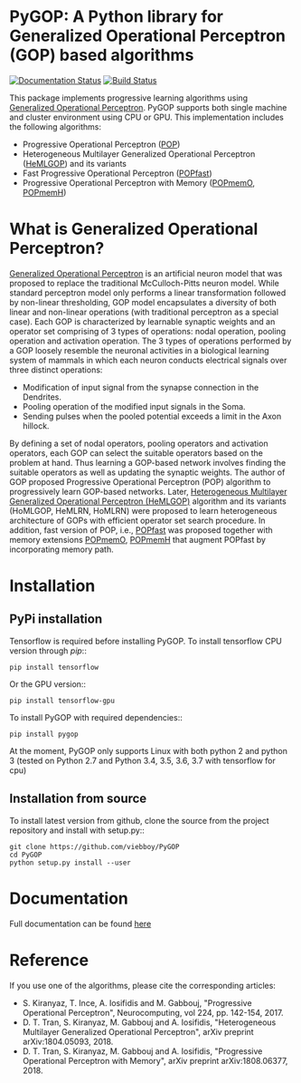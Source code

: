 # PyGOP: A Python library for Generalized Operational Perceptron (GOP) based algorithms
[![Documentation Status](https://readthedocs.org/projects/pygop/badge/?version=latest)](http://pygop.readthedocs.io/en/latest/?badge=latest)
[![Build Status](https://travis-ci.com/viebboy/pygop_private.svg?token=Vyp5yZziwm6raKns9TtS&branch=master)](https://travis-ci.com/viebboy/PyGOP)


This package implements progressive learning algorithms using [Generalized Operational Perceptron](https://www.sciencedirect.com/science/article/pii/S0925231216312851). PyGOP supports both single machine and cluster environment using CPU or GPU. This implementation includes the following algorithms:

* Progressive Operational Perceptron ([POP](https://www.sciencedirect.com/science/article/pii/S0925231216312851))
* Heterogeneous Multilayer Generalized Operational Perceptron ([HeMLGOP](https://arxiv.org/abs/1804.05093)) and its variants
* Fast Progressive Operational Perceptron ([POPfast](https://arxiv.org/abs/1808.06377)) 
* Progressive Operational Perceptron with Memory ([POPmemO](https://arxiv.org/abs/1808.06377), [POPmemH](https://arxiv.org/abs/1808.06377))




What is Generalized Operational Perceptron?
===========================================


[Generalized Operational Perceptron](https://www.sciencedirect.com/science/article/pii/S0925231216312851) is an artificial neuron model that was proposed to replace the traditional McCulloch-Pitts neuron model. While standard perceptron model only performs a linear transformation followed by non-linear thresholding, GOP model encapsulates a diversity of both linear and non-linear operations (with traditional perceptron as a special case). Each GOP is characterized by learnable synaptic weights and an operator set comprising of 3 types of operations: nodal operation, pooling operation and activation operation. The 3 types of operations performed by a GOP loosely resemble the neuronal activities in a biological learning system of mammals in which each neuron conducts electrical signals over three distinct operations:

* Modification of input signal from the synapse connection in the Dendrites.
* Pooling operation of the modified input signals in the Soma.
* Sending pulses when the pooled potential exceeds a limit in the Axon hillock.

By defining a set of nodal operators, pooling operators and activation operators, each GOP can select the suitable operators based on the problem at hand. Thus learning a GOP-based network involves finding the suitable operators as well as updating the synaptic weights. The author of GOP proposed Progressive Operational Perceptron (POP) algorithm to progressively learn GOP-based networks. Later, [Heterogeneous Multilayer Generalized Operational Perceptron (HeMLGOP)](https://arxiv.org/pdf/1804.05093.pdf) algorithm and its variants (HoMLGOP, HeMLRN, HoMLRN) were proposed to learn heterogeneous architecture of GOPs with efficient operator set search procedure. In addition, fast version of POP, i.e., [POPfast](https://arxiv.org/pdf/1808.06377.pdf) was proposed together with memory extensions [POPmemO](https://arxiv.org/pdf/1808.06377.pdf), [POPmemH](https://arxiv.org/pdf/1808.06377.pdf) that augment POPfast by incorporating memory path.

Installation
============

PyPi installation
-----------------

Tensorflow is required before installing PyGOP.
To install tensorflow CPU version through *pip*::

    pip install tensorflow

Or the GPU version::

    pip install tensorflow-gpu

To install PyGOP with required dependencies::

    pip install pygop

At the moment, PyGOP only supports Linux with both python 2 and python 3 (tested on Python 2.7 and Python 3.4, 3.5, 3.6, 3.7 with tensorflow for cpu)

Installation from source
------------------------

To install latest version from github, clone the source from the project repository and install with setup.py::

    git clone https://github.com/viebboy/PyGOP
    cd PyGOP
    python setup.py install --user
 

Documentation
=============

Full documentation can be found [here](https://pygop.readthedocs.io)


Reference
=========

If you use one of the algorithms, please cite the corresponding articles:

* S. Kiranyaz, T. Ince, A. Iosifidis and M. Gabbouj, "Progressive Operational Perceptron", Neurocomputing, vol 224, pp. 142-154, 2017.
* D. T. Tran, S. Kiranyaz, M. Gabbouj and A. Iosifidis, "Heterogeneous Multilayer Generalized Operational Perceptron", arXiv preprint arXiv:1804.05093, 2018.
* D. T. Tran, S. Kiranyaz, M. Gabbouj and A. Iosifidis, "Progressive Operational Perceptron with Memory", arXiv preprint arXiv:1808.06377, 2018.


